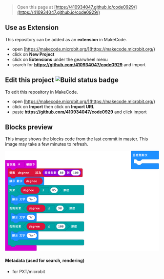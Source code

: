 
> Open this page at [https://410934047.github.io/code0929/](https://410934047.github.io/code0929/)

## Use as Extension

This repository can be added as an **extension** in MakeCode.

* open [https://makecode.microbit.org/](https://makecode.microbit.org/)
* click on **New Project**
* click on **Extensions** under the gearwheel menu
* search for **https://github.com/410934047/code0929** and import

## Edit this project ![Build status badge](https://github.com/410934047/code0929/workflows/MakeCode/badge.svg)

To edit this repository in MakeCode.

* open [https://makecode.microbit.org/](https://makecode.microbit.org/)
* click on **Import** then click on **Import URL**
* paste **https://github.com/410934047/code0929** and click import

## Blocks preview

This image shows the blocks code from the last commit in master.
This image may take a few minutes to refresh.

![A rendered view of the blocks](https://github.com/410934047/code0929/raw/master/.github/makecode/blocks.png)

#### Metadata (used for search, rendering)

* for PXT/microbit
<script src="https://makecode.com/gh-pages-embed.js"></script><script>makeCodeRender("{{ site.makecode.home_url }}", "{{ site.github.owner_name }}/{{ site.github.repository_name }}");</script>
